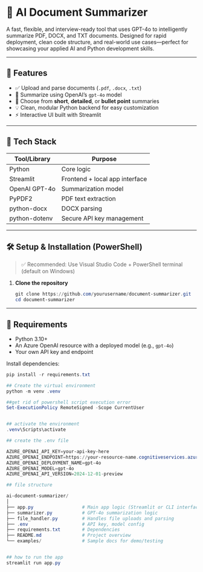 # 📄 AI Document Summarizer

A fast, flexible, and interview-ready tool that uses GPT-4o to intelligently summarize PDF, DOCX, and TXT documents. Designed for rapid deployment, clean code structure, and real-world use cases—perfect for showcasing your applied AI and Python development skills.

---

## 🚀 Features

- ✅ Upload and parse documents (`.pdf`, `.docx`, `.txt`)
- 🧠 Summarize using OpenAI’s `gpt-4o` model
- 📝 Choose from **short**, **detailed**, or **bullet point** summaries
- 💡 Clean, modular Python backend for easy customization
- ⚡ Interactive UI built with Streamlit

---

## 🔧 Tech Stack

| Tool/Library       | Purpose                            |
|--------------------|------------------------------------|
| Python             | Core logic                         |
| Streamlit          | Frontend + local app interface     |
| OpenAI GPT-4o      | Summarization model                |
| PyPDF2             | PDF text extraction                |
| python-docx        | DOCX parsing                       |
| python-dotenv      | Secure API key management          |

---

## 🛠️ Setup & Installation (PowerShell)

> ✅ Recommended: Use Visual Studio Code + PowerShell terminal (default on Windows)

1. **Clone the repository**
   ```powershell
   git clone https://github.com/yourusername/document-summarizer.git
   cd document-summarizer

---

## 🧠 Requirements

- Python 3.10+
- An Azure OpenAI resource with a deployed model (e.g., `gpt-4o`)
- Your own API key and endpoint

Install dependencies:

```powershell
pip install -r requirements.txt

## Create the virtual environment
python -m venv .venv

##get rid of powershell script execution error
Set-ExecutionPolicy RemoteSigned -Scope CurrentUser


## activate the environment
.venv\Scripts\activate

## create the .env file

AZURE_OPENAI_API_KEY=your-api-key-here
AZURE_OPENAI_ENDPOINT=https://your-resource-name.cognitiveservices.azure.com
AZURE_OPENAI_DEPLOYMENT_NAME=gpt-4o
AZURE_OPENAI_MODEL=gpt-4o
AZURE_OPENAI_API_VERSION=2024-12-01-preview

## file structure

ai-document-summarizer/
│
├── app.py                  # Main app logic (Streamlit or CLI interface)
├── summarizer.py           # GPT-4o summarization logic
├── file_handler.py         # Handles file uploads and parsing
├── .env                    # API key, model config
├── requirements.txt        # Dependencies
├── README.md               # Project overview
└── examples/               # Sample docs for demo/testing


## how to run the app
streamlit run app.py